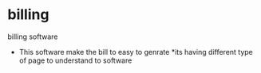 # billing
billing software

* This software make the bill to easy to genrate 
*its having different type of page to understand to software
